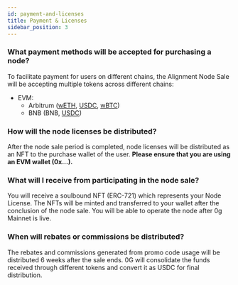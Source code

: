 ```yaml
---
id: payment-and-licenses
title: Payment & Licenses
sidebar_position: 3
---
```


### What payment methods will be accepted for purchasing a node?
To facilitate payment for users on different chains, the Alignment Node Sale will be accepting multiple tokens across different chains: 
- EVM:
     - Arbitrum ([wETH](https://arbiscan.io/token/0x82af49447d8a07e3bd95bd0d56f35241523fbab1), [USDC](https://arbiscan.io/token/0xaf88d065e77c8cC2239327C5EDb3A432268e5831), [wBTC](https://arbiscan.io/token/0x2f2a2543B76A4166549F7aaB2e75Bef0aefC5B0f))
     - BNB (BNB, [USDC](https://bscscan.com/token/0x8ac76a51cc950d9822d68b83fe1ad97b32cd580d))

### How will the node licenses be distributed?
After the node sale period is completed, node licenses will be distributed as an NFT to the purchase wallet of the user. **Please ensure that you are using an EVM wallet (0x...).**

### What will I receive from participating in the node sale?
You will receive a soulbound NFT (ERC-721) which represents your Node License. The NFTs will be minted and transferred to your wallet after the conclusion of the node sale. You will be able to operate the node after 0g Mainnet is live. 

### When will rebates or commissions be distributed?
The rebates and commissions generated from promo code usage will be distributed 6 weeks after the sale ends. 0G will consolidate the funds received through different tokens and convert it as USDC for final distribution.  
